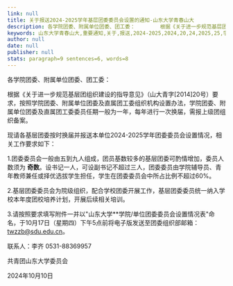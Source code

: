 ```yaml
---
link: null
title: 关于报送2024-2025学年基层团委委员会设置的通知-山东大学青春山大
description: 各学院团委、附属单位团委、团工委：        根据《关于进一步规范基层团组织建设的指导意见》（山大青字[2014]20号）要求，按照学院团委、附属单位团委及直属团工委组织机构设置办法，学院团委、附属单位团委及直属团工委委员任期一般为一年，每年进行一次换届，需报上级团组织备案。现请各基层团委按时换届并报送本单位2024-2025学年团委委员会设置情况，相关工作要求如下：1.团委委员会一般由五到九人组成，团员基数较多的基...
keywords: 山东大学青春山大,重要通知,关于,报送,2024-2025,2024,20,24,2025,25,学年,基层,团委,委员会,委员,设置,通知
author: null
date: null
publisher: null
stats: paragraph=9 sentences=6, words=8
---
```

各学院团委、附属单位团委、团工委：

根据《关于进一步规范基层团组织建设的指导意见》（山大青字[2014]20号）要求，按照学院团委、附属单位团委及直属团工委组织机构设置办法，学院团委、附属单位团委及直属团工委委员任期一般为一年，每年进行一次换届，需报上级团组织备案。

现请各基层团委按时换届并报送本单位2024-2025学年团委委员会设置情况，相关工作要求如下：

1.团委委员会一般由五到九人组成，团员基数较多的基层团委可酌情增加，委员人数须为 **奇数**。设书记一人，可设副书记不超过三人，团委委员由学院辅导员、青年教师兼任或择优选拔学生担任，学生在团委委员会中所占比例不超过60%。

2.基层团委委员会为院级组织，配合学校团委开展工作，基层团委委员统一纳入学校本年度团校培养计划，开展后续相关培训。

3.请按照要求填写附件一并以"山东大学**学院/单位团委委员会设置情况表"命名，于10月17日（星期四）下午5点前将电子版发送至团委组织部邮箱：twzzb@sdu.edu.cn。

联系人：李齐 0531-88369957

共青团山东大学委员会

2024年10月10日
